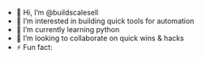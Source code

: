 - 👋 Hi, I’m @buildscalesell
- 👀 I’m interested in building quick tools for automation
- 🌱 I’m currently learning python
- 💞️ I’m looking to collaborate on quick wins & hacks
- ⚡ Fun fact: 

<!---
buildscalesell/buildscalesell is a ✨ special ✨ repository because its `README.md` (this file) appears on your GitHub profile.
You can click the Preview link to take a look at your changes.
--->
